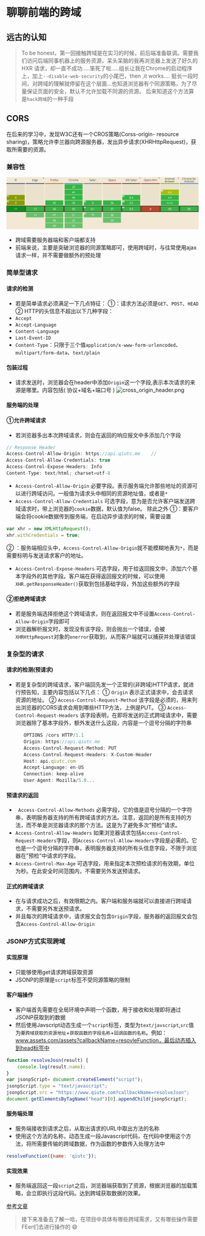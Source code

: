 # 聊聊前端的跨域

## 远古的认知
>To be honest，第一回接触跨域是在实习的时候，前后端准备联调。需要我们访问后端同事机器上的服务资源，呆头呆脑的我再浏览器上发送了好久的HXR 请求，却一直不成功.....笨死了啦.....组长让我在Chrome的启动程序上，加上`--disable-web-security`的小尾巴，then ,it works....
挺长一段时间，对跨域的理解就停留在这个层面...也知道浏览器有个同源策略，为了尽量保证页面的安全，默认不允许加载不同源的资源。
后来知道这个方法算是`hack跨域`的一种手段

## CORS
在后来的学习中，发现W3C还有一个CROS策略(Corss-origin- resource sharing)，策略允许李兰器向跨源服务器，发出异步请求(XHRHttpRequest)，获取所需要的资源。 

### 兼容性
![CORS兼容性](blog_assets/section-cross-domain-cors.png)
* 跨域需要服务器端和客户端都支持
* 前端来说，主要是突破浏览器的同源策略即可，使用跨域时，与往常使用ajax请求一样，并不需要做额外的预处理

### 简单型请求

#### 请求的检测
* 若是简单请求必须满足一下几点特征：
 ①：请求方法必须是`GET`、`POST`、`HEAD`
 ② HTTP的头信息不超出以下几种字段：
 * `Accept`
 * `Accept-Language`
 * `Content-Language`
 * `Last-Event-ID`
 * `Content-Type`：只限于三个值`application/x-www-form-urlencoded`、`multipart/form-data`、`text/plain`
#### 包装过程
* 请求发送时，浏览器会在header中添加`Origin`这一个字段,表示本次请求的来源是哪里。内容包括( 协议+域名+端口号 )
![cross_origin_header.png](blog_assets/cross_origin_header.png)

#### 服务端的处理
#### ①允许跨域请求
   * 若浏览器多出本次跨域请求，则会在返回的响应报文中多添加几个字段
   ```js
   // Response Header
Access-Control-Allow-Origin: https://api.qiutc.me    // 
Access-Control-Allow-Credentials: true
Access-Control-Expose-Headers: Info
Content-Type: text/html; charset=utf-8
   ```
   * `Access-Control-Allow-Origin` 
   必要字段。表示服务端允许那些地址的资源可以进行跨域访问。一般值为请求头中相同的资源地址值，或者是`*`
   * `Access-Control-Allow-Credentials`
   可选字段，意为是否允许客户端发送跨域请求时，带上浏览器的`cookie`数据，默认值为false。
   除此之外
   ①：要客户端会将cookie数据传到服务端，在启动异步请求的时候，需要设置
   ```js
   var xhr = new XMLHttpRequest(); 
   xhr.withCredentials = true;
   ```
   ② ：服务端相应头中，`Access-Control-Allow-Origin`就不能模糊地表为` * `，而是需要标明与发送请求客户的地址。
   * `Access-Control-Expose-Headers`
   可选字段，用于给返回报文中，添加六个基本字段外的其他字段。客户端在获得返回报文的时候，可以使用`XHR.getResponseHeader()`获取到包括基础字段，外加这些额外的字段
#### ②拒绝跨域请求
* 若是服务端选择拒绝这个跨域请求，则在返回报文中不设置`Access-Control-Allow-Origin`字段即可
* 浏览器解析报文时，发现没有该字段，则会抛出一个错误，会被`XHRHttpRequest`对象的`onerror`获取到，从而客户端就可以捕获并处理该错误
### 复杂型的请求
#### 请求的检测(预请求)
* 若是复杂型的跨域请求，客户端回先发一个正常的(非跨域)HTTP请求，就进行预告知，主要内容包括以下几点：
   ① `Origin`
     表示正式请求中，会去请求资源的地址。
   ② `Access-Control-Request-Method`
     该字段是必须的，用来列出浏览器的CORS请求会用到哪些HTTP方法，上例是PUT。
    ③ `Access-Control-Request-Headers` 
     该字段表明，在即将发送的正式跨域请求中，需要浏览器除了基本字段外，额外发送什么这段，内容是一个逗号分隔的字符串

     ```js
        OPTIONS /cors HTTP/1.1
        Origin: https://api.qiutc.me
        Access-Control-Request-Method: PUT
        Access-Control-Request-Headers: X-Custom-Header
        Host: api.qiutc.com
        Accept-Language: en-US
        Connection: keep-alive
        User-Agent: Mozilla/5.0...
     ```
#### 预请求的返回
   * ` Access-Control-Allow-Methods`
必需字段，它的值是逗号分隔的一个字符串，表明服务器支持的所有跨域请求的方法。注意，返回的是所有支持的方法，而不单是浏览器请求的那个方法。这是为了避免多次”预检”请求。
* `Access-Control-Allow-Headers`
如果浏览器请求包括`Access-Control-Request-Headers`字段，则`Access-Control-Allow-Headers`字段是必需的。它也是一个逗号分隔的字符串，表明服务器支持的所有头信息字段，不限于浏览器在”预检”中请求的字段。
* `Access-Control-Max-Age`
可选字段，用来指定本次预检请求的有效期，单位为秒。在此安全时间范围内，不需要另外发送预请求。
#### 正式的跨域请求
* 在与请求成功之后，有效限期之内。客户端和服务端就可以直接进行跨域请求，不需要另外发送预请求。
* 并且每次的跨域请求中，请求报文会包含`Origin`字段，服务器的返回报文会包含`Access-Control-Allow-Origin`

### JSONP方式实现跨域
#### 实现原理
* 只能够使用get请求跨域获取资源
* JSONP的原理是`script`标签不受同源策略的限制
#### 客户端操作
* 客户端首先需要在全局环境中声明一个函数，用于接收和处理即将通过JSONP获取到的数据
* 然后使用Javscript动态生成一个`script`标签，类型为`text/javscript`,`src`值为`要跨域获取的资源地址`+`获取函数的字段名称`+`回调函数的名称`。例如：www.assets.com/assets?callbackName=resovleFunction，最后动态插入到head标签中
```js
function resolveJosn(result) {
	console.log(result.name);
}
var jsonpScript= document.createElement("script");
jsonpScript.type = "text/javascript";
jsonpScript.src = "https://www.qiute.com?callbackName=resolveJson";
document.getElementsByTagName("head")[0].appendChild(jsonpScript);
```

#### 服务端处理
* 服务端接收到请求之后，从取出请求的URL中取出方法的名称
* 使用这个方法的名称，动态生成一段Javascript代码，在代码中使用这个方法，将所需要传输的跨域数据，作为函数的参数传入处理方法中
```js
resolveFunction({name: 'qiutc'});
```
#### 实现效果
* 服务端返回这一段`script`之后，浏览器端获取到了资源，根据浏览器的加载策略，会立即执行这段代码。达到跨域获取数据的效果。

[参考文章](https://qiutc.me/post/cross-domain-collections.html)

> 接下来准备去了解一哈，在项目中具体有哪些跨域需求，又有哪些操作需要FEer们去进行操作的 :smile:


